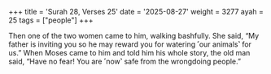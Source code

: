 +++
title = 'Surah 28, Verses 25'
date = '2025-08-27'
weight = 3277
ayah = 25
tags = ["people"]
+++

Then one of the two women came to him, walking bashfully. She said, “My father is inviting you so he may reward you for watering ˹our animals˺ for us.” When Moses came to him and told him his whole story, the old man said, “Have no fear! You are ˹now˺ safe from the wrongdoing people.”